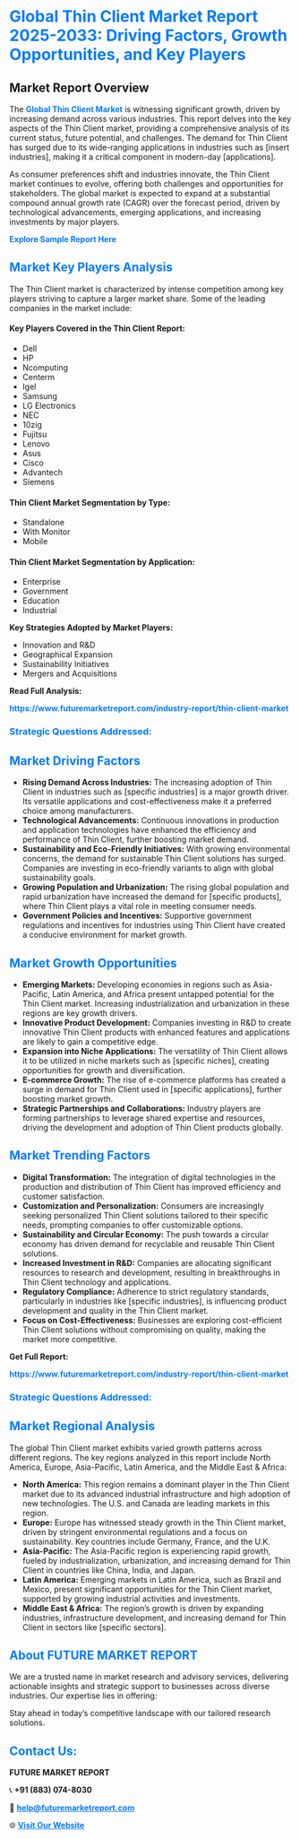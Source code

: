 <h1 style="color: #007BFF;">Global Thin Client Market Report 2025-2033: Driving Factors, Growth Opportunities, and Key Players</h1>

<section id="overview">
<h2>Market Report Overview</h2>
<p>The <a href="https://www.futuremarketreport.com/industry-report/thin-client-market" style="color: #007BFF; text-decoration: none;"><strong>Global Thin Client Market</strong></a> is witnessing significant growth, driven by increasing demand across various industries. This report delves into the key aspects of the Thin Client market, providing a comprehensive analysis of its current status, future potential, and challenges. The demand for Thin Client has surged due to its wide-ranging applications in industries such as [insert industries], making it a critical component in modern-day [applications].</p>
<p>As consumer preferences shift and industries innovate, the Thin Client market continues to evolve, offering both challenges and opportunities for stakeholders. The global market is expected to expand at a substantial compound annual growth rate (CAGR) over the forecast period, driven by technological advancements, emerging applications, and increasing investments by major players.</p>
</section>

<section id="overview">
<p><a href="https://www.futuremarketreport.com/request-sample/reportId=97630" style="color: #007BFF; text-decoration: none;"><strong>Explore Sample Report Here</strong></a></p>
</section>

<section id="key-players">
<h2 style="color: #007BFF;">Market Key Players Analysis</h2>
<p>The Thin Client market is characterized by intense competition among key players striving to capture a larger market share. Some of the leading companies in the market include:</p>
<h4>Key Players Covered in the Thin Client Report:</h4>
<ul><li>Dell</li><li>HP</li><li>Ncomputing</li><li>Centerm</li><li>Igel</li><li>Samsung</li><li>LG Electronics</li><li>NEC</li><li>10zig</li><li>Fujitsu</li><li>Lenovo</li><li>Asus</li><li>Cisco</li><li>Advantech</li><li>Siemens</li></ul>
<h4>Thin Client Market Segmentation by Type:</h4>
<ul><li>Standalone</li><li>With Monitor</li><li>Mobile</li></ul>

<h4>Thin Client Market Segmentation by Application:</h4>
<ul><li>Enterprise</li><li>Government</li><li>Education</li><li>Industrial</li></ul>
<p><strong>Key Strategies Adopted by Market Players:</strong></p>
<ul>
<li>Innovation and R&D</li>
<li>Geographical Expansion</li>
<li>Sustainability Initiatives</li>
<li>Mergers and Acquisitions</li>
</ul>
</section>

<section>
<p><strong>Read Full Analysis: </strong></p><a href="https://www.futuremarketreport.com/industry-report/thin-client-market" style="color: #007BFF; text-decoration: none;"><strong>https://www.futuremarketreport.com/industry-report/thin-client-market</strong></a>
<h3 style="color: #007BFF;">Strategic Questions Addressed:</h3>
</section>

<section id="driving-factors">
<h2 style="color: #007BFF;">Market Driving Factors</h2>
<ul>
<li><strong>Rising Demand Across Industries:</strong> The increasing adoption of Thin Client in industries such as [specific industries] is a major growth driver. Its versatile applications and cost-effectiveness make it a preferred choice among manufacturers.</li>
<li><strong>Technological Advancements:</strong> Continuous innovations in production and application technologies have enhanced the efficiency and performance of Thin Client, further boosting market demand.</li>
<li><strong>Sustainability and Eco-Friendly Initiatives:</strong> With growing environmental concerns, the demand for sustainable Thin Client solutions has surged. Companies are investing in eco-friendly variants to align with global sustainability goals.</li>
<li><strong>Growing Population and Urbanization:</strong> The rising global population and rapid urbanization have increased the demand for [specific products], where Thin Client plays a vital role in meeting consumer needs.</li>
<li><strong>Government Policies and Incentives:</strong> Supportive government regulations and incentives for industries using Thin Client have created a conducive environment for market growth.</li>
</ul>
</section>

<section id="growth-opportunities">
<h2 style="color: #007BFF;">Market Growth Opportunities</h2>
<ul>
<li><strong>Emerging Markets:</strong> Developing economies in regions such as Asia-Pacific, Latin America, and Africa present untapped potential for the Thin Client market. Increasing industrialization and urbanization in these regions are key growth drivers.</li>
<li><strong>Innovative Product Development:</strong> Companies investing in R&D to create innovative Thin Client products with enhanced features and applications are likely to gain a competitive edge.</li>
<li><strong>Expansion into Niche Applications:</strong> The versatility of Thin Client allows it to be utilized in niche markets such as [specific niches], creating opportunities for growth and diversification.</li>
<li><strong>E-commerce Growth:</strong> The rise of e-commerce platforms has created a surge in demand for Thin Client used in [specific applications], further boosting market growth.</li>
<li><strong>Strategic Partnerships and Collaborations:</strong> Industry players are forming partnerships to leverage shared expertise and resources, driving the development and adoption of Thin Client products globally.</li>
</ul>
</section>

<section id="trending-factors">
<h2 style="color: #007BFF;">Market Trending Factors</h2>
<ul>
<li><strong>Digital Transformation:</strong> The integration of digital technologies in the production and distribution of Thin Client has improved efficiency and customer satisfaction.</li>
<li><strong>Customization and Personalization:</strong> Consumers are increasingly seeking personalized Thin Client solutions tailored to their specific needs, prompting companies to offer customizable options.</li>
<li><strong>Sustainability and Circular Economy:</strong> The push towards a circular economy has driven demand for recyclable and reusable Thin Client solutions.</li>
<li><strong>Increased Investment in R&D:</strong> Companies are allocating significant resources to research and development, resulting in breakthroughs in Thin Client technology and applications.</li>
<li><strong>Regulatory Compliance:</strong> Adherence to strict regulatory standards, particularly in industries like [specific industries], is influencing product development and quality in the Thin Client market.</li>
<li><strong>Focus on Cost-Effectiveness:</strong> Businesses are exploring cost-efficient Thin Client solutions without compromising on quality, making the market more competitive.</li>
</ul>
</section>

<section>
<p><strong>Get Full Report: </strong></p><a href="https://www.futuremarketreport.com/industry-report/thin-client-market" style="color: #007BFF; text-decoration: none;"><strong>https://www.futuremarketreport.com/industry-report/thin-client-market</strong></a>
<h3 style="color: #007BFF;">Strategic Questions Addressed:</h3>
</section>


<section id="regional-analysis">
<h2 style="color: #007BFF;">Market Regional Analysis</h2>
<p>The global Thin Client market exhibits varied growth patterns across different regions. The key regions analyzed in this report include North America, Europe, Asia-Pacific, Latin America, and the Middle East & Africa:</p>
<ul>
<li><strong>North America:</strong> This region remains a dominant player in the Thin Client market due to its advanced industrial infrastructure and high adoption of new technologies. The U.S. and Canada are leading markets in this region.</li>
<li><strong>Europe:</strong> Europe has witnessed steady growth in the Thin Client market, driven by stringent environmental regulations and a focus on sustainability. Key countries include Germany, France, and the U.K.</li>
<li><strong>Asia-Pacific:</strong> The Asia-Pacific region is experiencing rapid growth, fueled by industrialization, urbanization, and increasing demand for Thin Client in countries like China, India, and Japan.</li>
<li><strong>Latin America:</strong> Emerging markets in Latin America, such as Brazil and Mexico, present significant opportunities for the Thin Client market, supported by growing industrial activities and investments.</li>
<li><strong>Middle East & Africa:</strong> The region’s growth is driven by expanding industries, infrastructure development, and increasing demand for Thin Client in sectors like [specific sectors].</li>
</ul>
</section>

<footer>
<h2 style="color: #007BFF;">About FUTURE MARKET REPORT</h2>
<p>We are a trusted name in market research and advisory services, delivering actionable insights and strategic support to businesses across diverse industries. Our expertise lies in offering:</p>

<p>Stay ahead in today’s competitive landscape with our tailored research solutions.</p>

<h2 style="color: #007BFF;">Contact Us:</h2>
<p><strong>FUTURE MARKET REPORT</strong></p>
<p>📞 <strong>+91 (883) 074-8030</strong></p>
<p>📧 <strong><a href="mailto:help@futuremarketreport.com" style="color: #007BFF;">help@futuremarketreport.com</a></strong></p>
<p>🌐 <strong><a href="https://www.futuremarketreport.com/" style="color: #007BFF;">Visit Our Website</a></strong></p>
</footer>